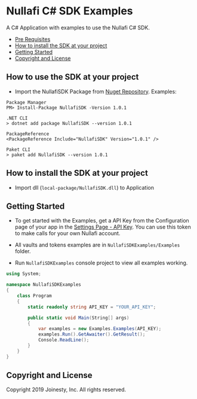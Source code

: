 
Nullafi C# SDK Examples
===============

A C# Application with examples to use the Nullafi C# SDK.

- [Pre Requisites](#pre-requisites)
- [How to install the SDK at your project](#how-to-install-the-sdk-at-your-project)
- [Getting Started](#getting-started)
- [Copyright and License](#copyright-and-license)

<!-- END doctoc generated TOC please keep comment here to allow auto update -->

How to use the SDK at your project
------------
- Import the NullafiSDK Package from [Nuget Repository](https://www.nuget.org/packages/NullafiSDK/). Examples:
```
Package Manager
PM> Install-Package NullafiSDK -Version 1.0.1
```
```
.NET CLI
> dotnet add package NullafiSDK --version 1.0.1
```
```
PackageReference
<PackageReference Include="NullafiSDK" Version="1.0.1" />
```
```
Paket CLI
> paket add NullafiSDK --version 1.0.1
```

How to install the SDK at your project
------------
- Import dll (`local-package/NullafiSDK.dll`) to Application

Getting Started
---------------

- To get started with the Examples, get a API Key from the Configuration page
of your app in the [Settings Page - API Key][settings-api-key]. You can use this token to make calls for your own Nullafi account.

- All vaults and tokens examples are in `NullafiSDKExamples/Examples` folder.

- Run `NullafiSDKExamples` console project to view all examples working.

```csharp
using System;

namespace NullafiSDKExamples
{
    class Program
    {
        static readonly string API_KEY = "YOUR_API_KEY";

        public static void Main(String[] args)
        {
            var examples = new Examples.Examples(API_KEY);
            examples.Run().GetAwaiter().GetResult();
            Console.ReadLine();
        }
    }
}
```

[settings-api-key]: https://dashboard.nullafi.com/admin/settings/api


Copyright and License
---------------------

Copyright 2019 Joinesty, Inc. All rights reserved.
